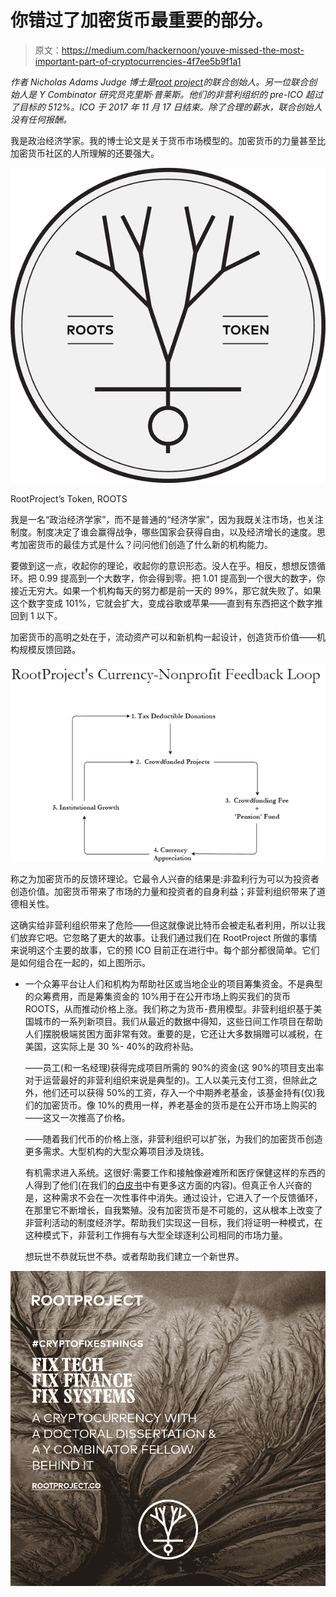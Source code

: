 # 你错过了加密货币最重要的部分。

> 原文：<https://medium.com/hackernoon/youve-missed-the-most-important-part-of-cryptocurrencies-4f7ee5b9f1a1>

*作者 Nicholas Adams Judge 博士是*[*root project*](http://rootproject.co)*的联合创始人。另一位联合创始人是 Y Combinator 研究员克里斯·普莱斯。他们的非营利组织的 pre-ICO 超过了目标的 512%。ICO 于 2017 年 11 月 17 日结束。除了合理的薪水，联合创始人没有任何报酬。*

我是政治经济学家。我的博士论文是关于货币市场模型的。加密货币的力量甚至比加密货币社区的人所理解的还要强大。

![](img/2de85acf859d2df3f92822b996fd5dd1.png)

RootProject’s Token, ROOTS

我是一名“政治经济学家”，而不是普通的“经济学家”，因为我既关注市场，也关注制度。制度决定了谁会赢得战争，哪些国家会获得自由，以及经济增长的速度。思考加密货币的最佳方式是什么？问问他们创造了什么新的机构能力。

要做到这一点，收起你的理论，收起你的意识形态。没人在乎。相反，想想反馈循环。把 0.99 提高到一个大数字，你会得到零。把 1.01 提高到一个很大的数字，你接近无穷大。如果一个机构每天的努力都是前一天的 99%，那它就失败了。如果这个数字变成 101%，它就会扩大，变成谷歌或苹果——直到有东西把这个数字推回到 1 以下。

加密货币的高明之处在于，流动资产可以和新机构一起设计，创造货币价值——机构规模反馈回路。

![](img/79e111441887351d058587b712f43691.png)

称之为加密货币的反馈环理论。它最令人兴奋的结果是:非盈利行为可以为投资者创造价值。加密货币带来了市场的力量和投资者的自身利益；非营利组织带来了道德相关性。

这确实给非营利组织带来了危险——但这就像说比特币会被走私者利用，所以让我们放弃它吧。它忽略了更大的故事。让我们通过我们在 RootProject 所做的事情来说明这个主要的故事，它的预 ICO 目前正在进行中。每个部分都很简单。它们是如何组合在一起的，如上图所示。

*   一个众筹平台让人们和机构为帮助社区或当地企业的项目筹集资金。不是典型的众筹费用，而是筹集资金的 10%用于在公开市场上购买我们的货币 ROOTS，从而推动价格上涨。我们称之为货币-费用模型。非营利组织基于美国城市的一系列新项目。我们从最近的数据中得知，这些日间工作项目在帮助人们摆脱极端贫困方面非常有效。重要的是，它还让大多数捐赠可以减税，在美国，这实际上是 30 %- 40%的政府补贴。

    ——员工(和一名经理)获得完成项目所需的 90%的资金(这 90%的项目支出率对于运营最好的非营利组织来说是典型的)。工人以美元支付工资，但除此之外，他们还可以获得 50%的工资，存入一个中期养老基金，该基金持有(仅)我们的加密货币。像 10%的费用一样，养老基金的货币是在公开市场上购买的——这又一次推高了价格。

    ——随着我们代币的价格上涨，非营利组织可以扩张，为我们的加密货币创造更多需求。大型机构的大型众筹项目涉及烧钱。

    有机需求进入系统。这很好:需要工作和接触像避难所和医疗保健这样的东西的人得到了他们(在我们的[白皮书](https://docs.wixstatic.com/ugd/903af2_2e38351151e5444b8a488fb9ee7af43a.pdf)中有更多这方面的内容)。但真正令人兴奋的是，这种需求不会在一次性事件中消失。通过设计，它进入了一个反馈循环，在那里它不断增长，自我繁殖。没有加密货币是不可能的，这从根本上改变了非营利活动的制度经济学。帮助我们实现这一目标，我们将证明一种模式，在这种模式下，非营利工作拥有与大型全球逐利公司相同的市场力量。

    想玩世不恭就玩世不恭。或者帮助我们建立一个新世界。

![](img/46895ad8e014c1f0fea31d16af8a88da.png)
